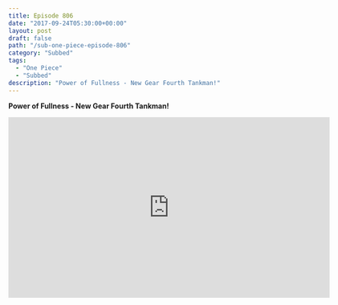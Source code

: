 ```yaml
---
title: Episode 806
date: "2017-09-24T05:30:00+00:00"
layout: post
draft: false
path: "/sub-one-piece-episode-806"
category: "Subbed"
tags:
  - "One Piece"
  - "Subbed"
description: "Power of Fullness - New Gear Fourth Tankman!"
---
```


**Power of Fullness - New Gear Fourth Tankman!**

<iframe width="640" height="360" src="https://www.rapidvideo.com/e/G6FRPH21QB" frameborder="0" marginwidth=0 marginheight=0 scrolling=no allowfullscreen></iframe>


